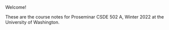 Welcome!

These are the course notes for Proseminar CSDE 502 A, Winter 2022 at the University of Washington.

